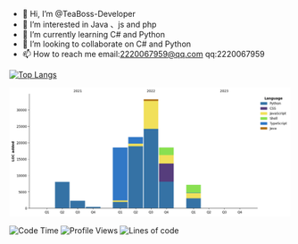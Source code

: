 - 👋 Hi, I’m @TeaBoss-Developer
- 👀 I’m interested in Java 、js and php
- 🌱 I’m currently learning C# and Python
- 💞️ I’m looking to collaborate on C# and Python
- 📫 How to reach me email:2220067959@qq.com  qq:2220067959

[![Top Langs](https://github-readme-stats.vercel.app/api/top-langs/?username=anuraghazra)](https://github.com/anuraghazra/github-readme-stats)

![Lines of Code chart](https://raw.githubusercontent.com/lgc2333/lgc2333/main/assets/bar_graph.png) 
 
 ![Code Time](http://img.shields.io/badge/Code%20Time-1%2C074%20hrs%2010%20mins-blue) 
 ![Profile Views](http://img.shields.io/badge/Profile%20Views-2-blue) 
 ![Lines of code](https://img.shields.io/badge/From%20Hello%20World%20I%27ve%20Written-107.2%20thousand%20lines%20of%20code-blue) 
